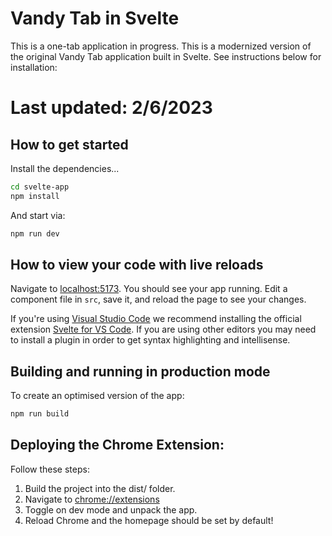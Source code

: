 # Vandy Tab in Svelte

This is a one-tab application in progress. This is a modernized version of the original Vandy Tab application built in Svelte. See instructions below for installation:

# Last updated: 2/6/2023

## How to get started

Install the dependencies...

```bash
cd svelte-app
npm install
```

And start via:

```bash
npm run dev
```

## How to view your code with live reloads

Navigate to [localhost:5173](http://localhost:5173). You should see your app running. Edit a component file in `src`, save it, and reload the page to see your changes.

If you're using [Visual Studio Code](https://code.visualstudio.com/) we recommend installing the official extension [Svelte for VS Code](https://marketplace.visualstudio.com/items?itemName=svelte.svelte-vscode). If you are using other editors you may need to install a plugin in order to get syntax highlighting and intellisense.

## Building and running in production mode

To create an optimised version of the app:

```bash
npm run build
```

## Deploying the Chrome Extension:

Follow these steps:

1) Build the project into the dist/ folder.
2) Navigate to [chrome://extensions](chrome://extensions)
3) Toggle on dev mode and unpack the app.
4) Reload Chrome and the homepage should be set by default!
